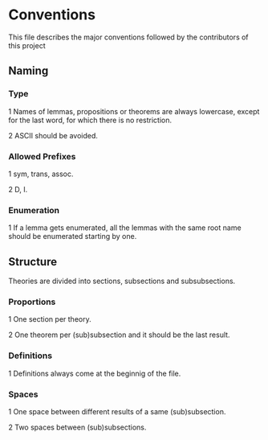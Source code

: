 # Conventions

This file describes the major conventions followed by the contributors of this project

## Naming

### Type

  1 Names of lemmas, propositions or theorems are always lowercase, except for the last word, for which there is no restriction.

  2 ASCII should be avoided.

### Allowed Prefixes

  1 sym, trans, assoc.

  2 D, I.

### Enumeration

  1 If a lemma gets enumerated, all the lemmas with the same root name should be enumerated starting by one.

## Structure

Theories are divided into sections, subsections and subsubsections.

### Proportions

  1 One section per theory.

  2 One theorem per (sub)subsection and it should be the last result.

### Definitions

  1 Definitions always come at the beginnig of the file.

### Spaces

  1 One space between different results of a same (sub)subsection. 

  2 Two spaces between (sub)subsections.
